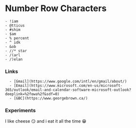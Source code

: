 <h1>Number Row Characters</h1>

    - !iam
    - @tticus
    - #shim
    - $am
    - % percent
    - ^ idk
    - &ob
    - //* star
    - /(arl
    - /)elan

  ### Links

      - [Gmail](https://www.google.com/intl/en/gmail/about/)
      - [Email](https://www.microsoft.com/en-us/microsoft-365/outlook/email-and-calendar-software-microsoft-outlook?deeplink=%2fowa%2f&sdf=0)
      - [GBC](https://www.georgebrown.ca/)

  ### Experiments
  I like cheese :smirk: and i eat it all the time :grin:

